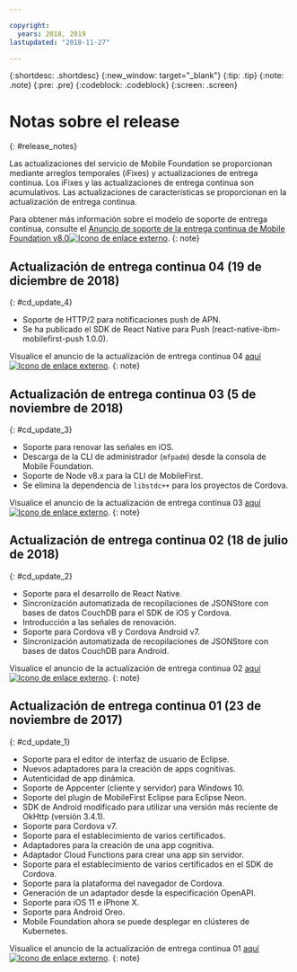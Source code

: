 ```yaml
---

copyright:
  years: 2018, 2019
lastupdated: "2018-11-27"

---
```


{:shortdesc: .shortdesc}
{:new_window: target="_blank"}
{:tip: .tip}
{:note: .note}
{:pre: .pre}
{:codeblock: .codeblock}
{:screen: .screen}

# Notas sobre el release
{: #release_notes}

Las actualizaciones del servicio de Mobile Foundation se proporcionan mediante arreglos temporales (iFixes) y actualizaciones de entrega continua. Los iFixes y las actualizaciones de entrega continua son acumulativos. Las actualizaciones de características se proporcionan en la actualización de entrega continua.

Para obtener más información sobre el modelo de soporte de entrega continua, consulte el [Anuncio de soporte de la entrega continua de Mobile Foundation v8.0![Icono de enlace externo](../../icons/launch-glyph.svg "Icono de enlace externo")](https://www-01.ibm.com/common/ssi/ShowDoc.wss?docURL=/common/ssi/rep_ca/0/897/ENUS217-390/index.html&request_locale=en).
{: note}

## Actualización de entrega continua 04 (19 de diciembre de 2018)
{: #cd_update_4}

* Soporte de HTTP/2 para notificaciones push de APN.
* Se ha publicado el SDK de React Native para Push (react-native-ibm-mobilefirst-push 1.0.0).

Visualice el anuncio de la actualización de entrega continua 04 [aquí ![Icono de enlace externo](../../icons/launch-glyph.svg "Icono de enlace externo")](https://mobilefirstplatform.ibmcloud.com/blog/2018/12/24/8-0-cd-update-release/).
{: note}

## Actualización de entrega continua 03 (5 de noviembre de 2018)
{: #cd_update_3}

* Soporte para renovar las señales en iOS.
* Descarga de la CLI de administrador (`mfpadm`) desde la consola de Mobile Foundation.
* Soporte de Node v8.x para la CLI de MobileFirst.
* Se elimina la dependencia de `libstdc++` para los proyectos de Cordova.

Visualice el anuncio de la actualización de entrega continua 03 [aquí ![Icono de enlace externo](../../icons/launch-glyph.svg "Icono de enlace externo")](https://mobilefirstplatform.ibmcloud.com/blog/2018/11/15/8-0-cd-update-release/).
{: note}

## Actualización de entrega continua 02 (18 de julio de 2018)
{: #cd_update_2}

* Soporte para el desarrollo de React Native.
* Sincronización automatizada de recopilaciones de JSONStore con bases de datos CouchDB para el SDK de iOS y Cordova.
* Introducción a las señales de renovación.
* Soporte para Cordova v8 y Cordova Android v7.
* Sincronización automatizada de recopilaciones de JSONStore con bases de datos CouchDB para Android.

Visualice el anuncio de la actualización de entrega continua 02 [aquí ![Icono de enlace externo](../../icons/launch-glyph.svg "Icono de enlace externo")](https://mobilefirstplatform.ibmcloud.com/blog/2018/07/24/8-0-cd-update-release/).
{: note}

## Actualización de entrega continua 01 (23 de noviembre de 2017)
{: #cd_update_1}

* Soporte para el editor de interfaz de usuario de Eclipse.
* Nuevos adaptadores para la creación de apps cognitivas.
* Autenticidad de app dinámica.
* Soporte de Appcenter (cliente y servidor) para Windows 10.
* Soporte del plugin de MobileFirst Eclipse para Eclipse Neon.
* SDK de Android modificado para utilizar una versión más reciente de OkHttp (versión 3.4.1).
* Soporte para Cordova v7.
* Soporte para el establecimiento de varios certificados.
* Adaptadores para la creación de una app cognitiva.
* Adaptador Cloud Functions para crear una app sin servidor.
* Soporte para el establecimiento de varios certificados en el SDK de Cordova.
* Soporte para la plataforma del navegador de Cordova.
* Generación de un adaptador desde la especificación OpenAPI.
* Soporte para iOS 11 e iPhone X.
* Soporte para Android Oreo.
* Mobile Foundation ahora se puede desplegar en clústeres de Kubernetes.


Visualice el anuncio de la actualización de entrega continua 01 [aquí ![Icono de enlace externo](../../icons/launch-glyph.svg "Icono de enlace externo")](https://mobilefirstplatform.ibmcloud.com/blog/2017/11/27/8-0-cd-update-release/).
{: note}

